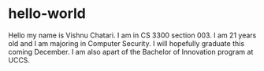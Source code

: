 # hello-world
Hello my name is Vishnu Chatari.  I am in CS 3300 section 003.  I am 21 years old and I am majoring in Computer Security.  I will hopefully graduate this coming December.  I am also apart of the Bachelor of Innovation program at UCCS.
